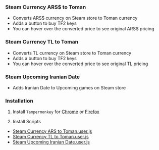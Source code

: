 ### Steam Currency ARS$ to Toman
- Converts ARS$ currency on Steam store to Toman currency
- Adds a button to buy TF2 keys
- You can hover over the converted price to see original ARS$ pricing


### Steam Currency TL to Toman
- Converts TL currency on Steam store to Toman currency
- Adds a button to buy TF2 keys
- You can hover over the converted price to see original TL pricing


### Steam Upcoming Iranian Date
- Adds Iranian Date to Upcoming games on Steam store


### Installation
1. Install `Tampermonkey` for [Chrome](https://chrome.google.com/webstore/detail/tampermonkey/dhdgffkkebhmkfjojejmpbldmpobfkfo "Chrome") or [Firefox](https://addons.mozilla.org/en-US/firefox/addon/tampermonkey "Firefox")

2. Install Scripts
- [Steam Currency ARS to Toman.user.js](https://github.com/M-Zoghi/SteamCurrencytoToman/raw/main/Steam%20Currency%20ARS%20to%20Toman.user.js "Steam Currency ARS$ to Toman")
- [Steam Currency TL to Toman.user.js](https://github.com/M-Zoghi/SteamCurrencytoToman/raw/main/Steam%20Currency%20TL%20to%20Toman.user.js "Steam Currency TL to Toman")
- [Steam Upcoming Iranian Date.user.js](https://github.com/M-Zoghi/SteamCurrencytoToman/raw/main/Steam%20Upcoming%20Iranian%20Date.user.js "Steam Upcoming Iranian Date")
